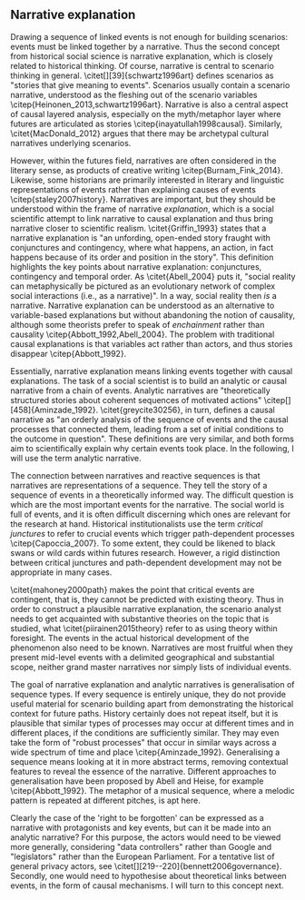 ## Narrative explanation

Drawing a sequence of linked events is not enough for building scenarios: events must be linked together by a narrative. Thus the second concept from historical social science is narrative explanation, which is closely related to historical thinking.
Of course, narrative is central to scenario thinking in general. \citet[][39]{schwartz1996art} defines scenarios as "stories that give meaning to events". Scenarios usually contain a scenario narrative, understood as the fleshing out of the scenario variables \citep{Heinonen_2013,schwartz1996art}.
Narrative is also a central aspect of causal layered analysis, especially on the myth/metaphor layer where futures are articulated as stories \citep{inayatullah1998causal}.
Similarly, \citet{MacDonald_2012} argues that there may be archetypal cultural narratives underlying scenarios.

However, within the futures field, narratives are often considered in the literary sense, as products of creative writing \citep{Burnam_Fink_2014}.
Likewise, some historians are primarily interested in literary and linguistic representations of events rather than explaining causes of events  \citep{staley2007history}.
Narratives are important, but they should be understood within the frame of narrative *explanation*, which is a social scientific attempt to link narrative to causal explanation and thus bring narrative closer to scientific realism.
\citet{Griffin_1993} states that a narrative explanation is "an unfording, open-ended story fraught with conjunctures and contingency, where what happens, an action, in fact happens because of its order and position in the story".
This definition highlights the key points about narrative explanation: conjunctures, contingency and temporal order.
As \citet{Abell_2004} puts it, "social reality can metaphysically be pictured as an evolutionary network of complex social interactions (i.e., as a narrative)".
In a way, social reality then *is* a narrative.
Narrative explanation can be understood as an alternative to variable-based explanations but without abandoning the notion of causality, although some theorists prefer to speak of *enchainment* rather than causality \citep{Abbott_1992,Abell_2004}.
The problem with traditional causal explanations is that variables act rather than actors, and thus stories disappear \citep{Abbott_1992}.

Essentially, narrative explanation means linking events together with causal explanations.
The task of a social scientist is to build an analytic or causal narrative from a chain of events.
Analytic narratives are "theoretically structured stories about coherent sequences of motivated actions" \citep[][458]{Aminzade_1992}.
\citet{greycite30256}, in turn, defines a causal narrative as "an orderly analysis of the sequence of events and the causal processes that connected them, leading from a set of initial conditions to the outcome in question".
These definitions are very similar, and both forms aim to scientifically explain why certain events took place.
In the following, I will use the term analytic narrative.

The connection between narratives and reactive sequences is that narratives are representations of a sequence.
They tell the story of a sequence of events in a theoretically informed way.
The difficult question is which are the most important events for the narrative.
The social world is full of events, and it is often difficult discerning which ones are relevant for the research at hand. Historical institutionalists use the term *critical junctures* to refer to crucial events which trigger path-dependent processes \citep{Capoccia_2007}. To some extent, they could be likened to black swans or wild cards within futures research.
However, a rigid distinction between critical junctures and path-dependent development may not be appropriate in many cases.

\citet{mahoney2000path} makes the point that critical events are contingent, that is, they cannot be predicted with existing theory.
Thus in order to construct a plausible narrative explanation, the scenario analyst needs to get acquainted with substantive theories on the topic that is studied, what \citet{piirainen2015theory} refer to as using theory within foresight.
The events in the actual historical development of the phenomenon also need to be known.
Narratives are most fruitful when they present mid-level events with a delimited geographical and substantial scope, neither grand master narratives nor simply lists of individual events.

The goal of narrative explanation and analytic narratives is generalisation of sequence types.
If every sequence is entirely unique, they do not provide useful material for scenario building apart from demonstrating the historical context for future paths.
History certainly does not repeat itself, but it is plausible that similar types of processes may occur at different times and in different places, if the conditions are sufficiently similar.
They may even take the form of "robust processes" that occur in similar ways across a wide spectrum of time and place \citep{Aminzade_1992}.
Generalising a sequence means looking at it in more abstract terms, removing contextual features to reveal the essence of the narrative.
Different approaches to generalisation have been proposed by Abell and Heise, for example \citep{Abbott_1992}.
The metaphor of a musical sequence, where a melodic pattern is repeated at different pitches, is apt here.

Clearly the case of the 'right to be forgotten' can be expressed as a narrative with protagonists and key events, but can it be made into an analytic narrative?
For this purpose, the actors would need to be viewed more generally, considering "data controllers" rather than Google and "legislators" rather than the European Parliament.
For a tentative list of general privacy actors, see \citet[][219--220]{bennett2006governance}.
Secondly, one would need to hypothesise about theoretical links between events, in the form of causal mechanisms.
I will turn to this concept next.
